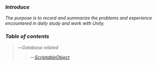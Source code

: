 ### *Introduce*
*The purpose is to record and summarize the problems and experience encountered in daily study and work with Unity.*  
### *Table of contents*  
>—*Database related*  
>>—[*ScriptableObject*](Database-Related/ScriptableObject.md)  
